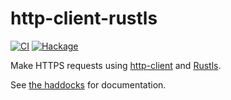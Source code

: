 # http-client-rustls
[![CI](https://github.com/amesgen/hs-rustls/workflows/CI/badge.svg)](https://github.com/amesgen/hs-rustls/actions)
[![Hackage](https://img.shields.io/hackage/v/rustls)](https://hackage.haskell.org/package/http-client-rustls)

Make HTTPS requests using [http-client](https://hackage.haskell.org/package/http-client) and [Rustls](https://github.com/rustls/rustls).

See [the haddocks](https://hackage.haskell.org/package/http-client-rustls/docs/Network-HTTP-Client-Rustls.html) for documentation.
